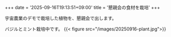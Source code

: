 +++
date = '2025-09-16T19:13:51+09:00'
title = '懇親会の食材を栽培'
+++

宇宙農業のデモで栽培した植物を、懇親会で出します。

バジルとミント栽培中です。
{{< figure src="/images/20250916-plant.jpg">}}
